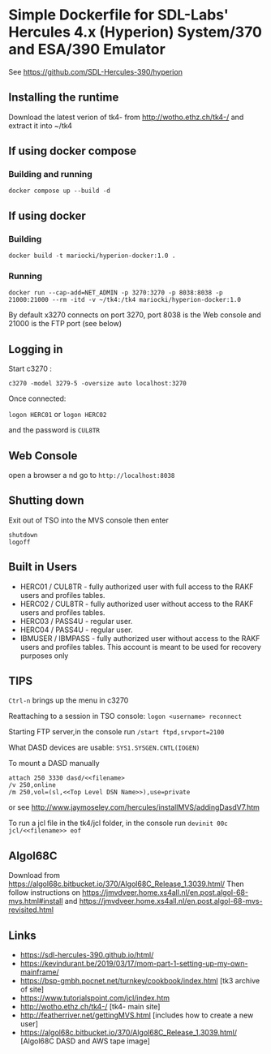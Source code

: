 # Simple Dockerfile for SDL-Labs' Hercules 4.x (Hyperion) System/370 and ESA/390 Emulator
See https://github.com/SDL-Hercules-390/hyperion

## Installing the runtime
Download the latest verion of tk4- from http://wotho.ethz.ch/tk4-/ and extract it into ~/tk4

## If using docker compose
### Building and running
`docker compose up --build -d`

## If using docker
### Building
`docker build -t mariocki/hyperion-docker:1.0 .`
### Running
`docker run --cap-add=NET_ADMIN -p 3270:3270 -p 8038:8038 -p 21000:21000 --rm -itd -v ~/tk4:/tk4 mariocki/hyperion-docker:1.0`

By default x3270 connects on port 3270, port 8038 is the Web console and 21000 is the FTP port (see below)
## Logging in
Start c3270 :

`c3270 -model 3279-5 -oversize auto localhost:3270`

Once connected:

`logon HERC01` or `logon HERC02`

and the password is `CUL8TR`

## Web Console
open a browser a nd go to
`http://localhost:8038`

## Shutting down

Exit out of TSO into the MVS console then enter

```
shutdown
logoff
```

## Built in Users
* HERC01 / CUL8TR - fully authorized user with full access to the RAKF users and profiles tables.
* HERC02 / CUL8TR - fully authorized user without access to the RAKF users and profiles tables.
* HERC03 / PASS4U - regular user.
* HERC04 / PASS4U - regular user.
* IBMUSER / IBMPASS - fully authorized user without access to the RAKF users and profiles tables. This account is meant to be used for recovery purposes only

## TIPS
`Ctrl-n` brings up the menu in c3270

Reattaching to a session in TSO console: `logon <username> reconnect`

Starting FTP server,in the console run `/start ftpd,srvport=2100`

What DASD devices are usable: `SYS1.SYSGEN.CNTL(IOGEN)`

To mount a DASD manually

```
attach 250 3330 dasd/<<filename>
/v 250,online
/m 250,vol=(sl,<<Top Level DSN Name>>),use=private
```
or see http://www.jaymoseley.com/hercules/installMVS/addingDasdV7.htm

To run a jcl file in the tk4/jcl folder, in the console run 
`devinit 00c jcl/<<filename>> eof`

## Algol68C
Download from https://algol68c.bitbucket.io/370/Algol68C_Release_1.3039.html/
Then follow instructions on https://jmvdveer.home.xs4all.nl/en.post.algol-68-mvs.html#install and https://jmvdveer.home.xs4all.nl/en.post.algol-68-mvs-revisited.html
## Links
* https://sdl-hercules-390.github.io/html/
* https://kevindurant.be/2019/03/17/mom-part-1-setting-up-my-own-mainframe/
* https://bsp-gmbh.pocnet.net/turnkey/cookbook/index.html [tk3 archive of site]
* https://www.tutorialspoint.com/jcl/index.htm
* http://wotho.ethz.ch/tk4-/ [tk4- main site]
* http://featherriver.net/gettingMVS.html [includes how to create a new user]
* https://algol68c.bitbucket.io/370/Algol68C_Release_1.3039.html/ [Algol68C DASD and AWS tape image]
